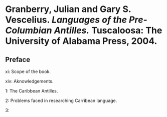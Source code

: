 # Granberry, Julian and Gary S. Vescelius. *Languages of the Pre-Columbian Antilles.* Tuscaloosa: The University of Alabama Press, 2004. 

## Preface

xi: Scope of the book.  

xiv: Aknowledgements.  

1: The Caribbean Antilles.  

2: Problems faced in researching Carribean language.  

3:
